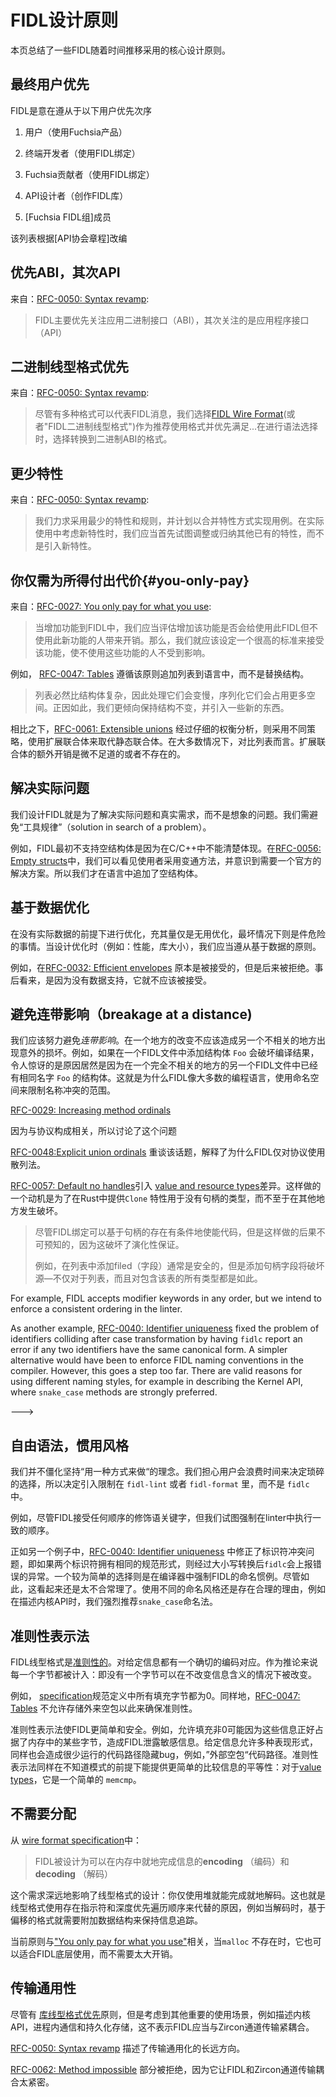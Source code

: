 <!---

# FIDL design principles

--->

# FIDL设计原则

<!---

This page summarizes the key design principles that FIDL has adopted over time.

--->

本页总结了一些FIDL随着时间推移采用的核心设计原则。

<!---

## Priority of constituencies

--->

## 最终用户优先

<!---

FIDL aims to respect the following priority of constituencies:

1. Users (using a Fuchsia product)
2. End-developers (using FIDL bindings)
3. Fuchsia contributors (using FIDL bindings)
4. API designers (authoring FIDL libraries)
5. [Fuchsia FIDL Team] members

This list was adapted from that of the [API Council Charter].

--->

FIDL是意在遵从于以下用户优先次序

1. 用户（使用Fuchsia产品）

2. 终端开发者（使用FIDL绑定）

3. Fuchsia贡献者（使用FIDL绑定）

4. API设计者（创作FIDL库）

5. [Fuchsia FIDL组]成员

该列表根据[API协会章程]改编

<!---

## ABI first, API second

--->

## 优先ABI，其次API

<!---

From [RFC-0050: Syntax revamp][rfc-0050-principles]:

> FIDL is primarily concerned with defining Application Binary Interface (ABI)
> concerns, and second with Application Programming Interface (API) concerns.

--->

来自：[RFC-0050: Syntax revamp][rfc-0050-principles]:

> FIDL主要优先关注应用二进制接口（ABI），其次关注的是应用程序接口（API）

<!---

## Binary wire format first {#binary-wire-format-first}

From [RFC-0050: Syntax revamp][rfc-0050-binary-wire-format-first]:

> While many formats can represent FIDL messages, the [FIDL Wire
> Format][wire-format] (or "FIDL Binary Wire Format") is the one which has
> preferential treatment, and is catered to first ... we choose to over rotate
> towards the binary ABI format when making syntax choices.

--->
## 二进制线型格式优先


来自：[RFC-0050: Syntax revamp][rfc-0050-binary-wire-format-first]:

>尽管有多种格式可以代表FIDL消息，我们选择[FIDL Wire Format][wire-format](或者"FIDL二进制线型格式")作为推荐使用格式并优先满足...在进行语法选择时，选择转换到二进制ABI的格式。

<!---

## Fewest features

From [RFC-0050: Syntax revamp][rfc-0050-fewest-features]:

> We strive to have the fewest features and rules, and aim to combine features
> to achieve use cases. In practice, when considering new features, we should
> first try to adapt or generalize other existing features rather than introduce
> new features.

--->

## 更少特性

来自：[RFC-0050: Syntax revamp][rfc-0050-fewest-features]:

> 我们力求采用最少的特性和规则，并计划以合并特性方式实现用例。在实际使用中考虑新特性时，我们应当首先试图调整或归纳其他已有的特性，而不是引入新特性。

<!---

## You only pay for what you use {#you-only-pay}

From [RFC-0027: You only pay for what you use][rfc-0027]:

> When adding functionality to FIDL, we should evaluate the costs that adding
> that functionality imposes on people who use FIDL but do not use the new
> functionality. We should then have a very high bar for accepting functionality
> that imposes costs on people who do not use the functionality.

For example, [RFC-0047: Tables][rfc-0047-motivation] followed this principle by
adding tables to the language rather than replacing structs:

> Tables are necessarily more complicated than structs, and so processing them
> will be slower and serializing them will use more space. As such, it's
> preferred to keep structs as is and introduce something new.

In contrast, [RFC-0061: Extensible unions][rfc-0061-pros-and-cons] reached the
opposite decision of replacing static unions with extensible unions, but only
after a careful analysis of the tradeoffs. Unlike with tables, the extra cost
imposed by extensible unions is marginal or nonexistent in most cases.
--->

## 你仅需为所得付出代价{#you-only-pay}
来自：[RFC-0027: You only pay for what you use][rfc-0027]:
>当增加功能到FIDL中，我们应当评估增加该功能是否会给使用此FIDL但不使用此新功能的人带来开销。那么，我们就应该设定一个很高的标准来接受该功能，使不使用这些功能的人不受到影响。

例如， [RFC-0047: Tables][rfc-0047-motivation] 遵循该原则追加列表到语言中，而不是替换结构。

> 列表必然比结构体复杂，因此处理它们会变慢，序列化它们会占用更多空间。正因如此，我们更倾向保持结构不变，并引入一些新的东西。

相比之下，[RFC-0061: Extensible unions][rfc-0061-pros-and-cons] 经过仔细的权衡分析，则采用不同策略，使用扩展联合体来取代静态联合体。在大多数情况下，对比列表而言。扩展联合体的额外开销是微不足道的或者不存在的。

<!---

## Solve real problems

We design FIDL to solve real problems and address real needs, not imagined ones.
We avoid designing a "solution in search of a problem".

For example, FIDL initially did not support empty structs because it was unclear
how to represent them in C/C++. In [RFC-0056: Empty structs][rfc-0056], we saw
users were employing workarounds and recognized the need for an official
solution. Only then did we add empty structs to the language.

--->

## 解决实际问题

我们设计FIDL就是为了解决实际问题和真实需求，而不是想象的问题。我们需避免“工具规律”（solution in search of a problem）。

例如，FIDL最初不支持空结构体是因为在C/C++中不能清楚体现。在[RFC-0056: Empty structs][rfc-0056]中，我们可以看见使用者采用变通方法，并意识到需要一个官方的解决方案。所以我们才在语言中追加了空结构体。

<!---

## Optimize based on data

Optimizing without data is useless at best and dangerous at worst. When
designing optimizations (e.g. performance, binary size), we follow the data.

For example, [RFC-0032: Efficient envelopes][rfc-0032] was initially accepted,
but later rejected. In hindsight, it should never have been accepted because
there was no data to back it up.

--->

## 基于数据优化

在没有实际数据的前提下进行优化，充其量仅是无用优化，最坏情况下则是件危险的事情。当设计优化时（例如：性能，库大小），我们应当遵从基于数据的原则。

例如，在[RFC-0032: Efficient envelopes][rfc-0032] 原本是被接受的，但是后来被拒绝。事后看来，是因为没有数据支持，它就不应该被接受。

<!---

## No breakage at a distance

We strive to avoid _breakage at a distance_. Changes in one place should not
cause surprising breakage in a faraway place. For example, it would be
surprising if adding a struct named `Foo` to a FIDL file broke compilation
because another FIDL file in a completely different part of the codebase already
had a type named `Foo`. This is why FIDL, like most programming languages, uses
namespaces to limit the scope of name collisions.

[RFC-0029: Increasing method ordinals][rfc-0029-breakage-at-a-distance]
discusses this problem as it relates to protocol composition. [RFC-0048:
Explicit union ordinals][rfc-0048-hashing-only-for-protocols] revisits the
topic, explaining why FIDL only uses hashing for protocols.

[RFC-0057: Default no handles][rfc-0057] introduced a distinction between [value
and resource types][lang-resource]. One motivation for this was providing the
`Clone` trait in Rust for types without handles without breakage at a distance:

> Although FIDL bindings _can_ conditionally enable code based on the presence
> of handles, doing so is undesirable because it breaks evolvability guarantees.
> For example, adding a field to a table is normally safe, but adding a handle
> field would become source-breaking &mdash; not only for that table, but for
> all types transitively containing it.

--->

## 避免连带影响（breakage at a distance)

我们应该努力避免*连带影响*。在一个地方的改变不应该造成另一个不相关的地方出现意外的损坏。例如，如果在一个FIDL文件中添加结构体 `Foo` 会破坏编译结果，令人惊讶的是原因居然是因为在一个完全不相关的地方的另一个FIDL文件中已经有相同名字 `Foo` 的结构体。这就是为什么FIDL像大多数的编程语言，使用命名空间来限制名称冲突的范围。

[RFC-0029: Increasing method ordinals][rfc-0029-breakage-at-a-distance]

因为与协议构成相关，所以讨论了这个问题

[RFC-0048:Explicit union ordinals][rfc-0048-hashing-only-for-protocols] 重谈该话题，解释了为什么FIDL仅对协议使用散列法。

[RFC-0057: Default no handles][rfc-0057]引入 [value and resource types][lang-resource]差异。这样做的一个动机是为了在Rust中提供`Clone` 特性用于没有句柄的类型，而不至于在其他地方发生破坏。

> 尽管FIDL绑定可以基于句柄的存在有条件地使能代码，但是这样做的后果不可预知的，因为这破坏了演化性保证。
>
> 例如，在列表中添加filed（字段）通常是安全的，但是添加句柄字段将破坏源—不仅对于列表，而且对包含该表的所有类型都是如此。

<!---

## Liberal syntax, idiomatic style

We do not rigidly adhere to a "one way to do it" philosophy. When we are
concerned that users will waste time deciding between trivial alternatives, we
introduce restrictions in `fidl-lint` or `fidl-format` rather than in `fidlc`.

<!-- TODO(fxbug.dev/74753): Say "the linter enforces an ordering" when it is true. -->
For example, FIDL accepts modifier keywords in any order, but we intend to
enforce a consistent ordering in the linter.

As another example, [RFC-0040: Identifier uniqueness][rfc-0040] fixed the
problem of identifiers colliding after case transformation by having `fidlc`
report an error if any two identifiers have the same canonical form. A simpler
alternative would have been to enforce FIDL naming conventions in the compiler.
However, this goes a step too far. There are valid reasons for using different
naming styles, for example in describing the Kernel API, where `snake_case`
methods are strongly preferred.

--->

## 自由语法，惯用风格

我们并不僵化坚持“用一种方式来做“的理念。我们担心用户会浪费时间来决定琐碎的选择，所以决定引入限制在 `fidl-lint` 或者 `fidl-format` 里，而不是 `fidlc`中。

<!-- TODO(fxbug.dev/74753): Say "the linter enforces an ordering" when it is true. -->

例如，尽管FIDL接受任何顺序的修饰语关键字，但我们试图强制在linter中执行一致的顺序。

正如另一个例子中，[RFC-0040: Identifier uniqueness][rfc-0040] 中修正了标识符冲突问题，即如果两个标识符拥有相同的规范形式，则经过大小写转换后`fidlc`会上报错误的异常。一个较为简单的选择则是在编译器中强制FIDL的命名惯例。尽管如此，这看起来还是太不合常理了。使用不同的命名风格还是存在合理的理由，例如在描述内核API时，我们强烈推荐`snake_case`命名法。

<!---

## Canonical representation

The FIDL wire format [is canonical][wire-format-dual-forms]: there is exactly
one encoding for a given message. As a corollary, every byte is accounted for:
there is no byte that can be changed without altering the message's meaning.

For example, the [specification][wire-format-padding] requires that all padding
bytes are zero. Similarly, [RFC-0047: Tables][rfc-0047-wire-format] disallows
storing extraneous empty envelopes to ensure a canonical representation.

A canonical representation makes FIDL simpler and more secure. For example,
allowing nonzero padding could result in FIDL messages leaking sensitive
information that happened to occupy those bytes in memory. Allowing multiple
representations for a given message also leads to rarely executed code paths
that can hide bugs, e.g. the "extra empty envelopes" code path. A canonical
representation also makes it easy to compare messages for equality without
knowing the schema: for [value types][lang-resource], it is a simple `memcmp`.

--->

## 准则性表示法

FIDL线型格式是[准则性的][wire-format-dual-forms]。对给定信息都有一个确切的编码对应。作为推论来说每一个字节都被计入：即没有一个字节可以在不改变信息含义的情况下被改变。

例如， [specification][wire-format-padding]规范定义中所有填充字节都为0。同样地，[RFC-0047: Tables][rfc-0047-wire-format] 不允许存储外来空包以此来确保准则性。

准则性表示法使FIDL更简单和安全。例如，允许填充非0可能因为这些信息正好占据了内存中的某些字节，造成FIDL泄露敏感信息。给定信息允许多种表现形式，同样也会造成很少运行的代码路径隐藏bug，例如，”外部空包“代码路径。准则性表示法同样在不知道模式的前提下能提供更简单的比较信息的平等性：对于[value types][lang-resource]，它是一个简单的 `memcmp`。

<!---

## No allocations required

From the [wire format specification][wire-format-dual-forms]:

> FIDL is designed such that **encoding** and **decoding** of messages can occur
> in place in memory.

This requirement significantly influences the design of the wire format: you
must be able to decode in place using only the stack. It is the reason the wire
format uses presence indicators and a depth-first traversal order rather than,
for example, and offset-based format that requires auxiliary data structures to
keep track of information while decoding.

This principle is related to ["You only pay for what you use"](#you-only-pay),
in that it caters to very low-level uses of FIDL where `malloc` may not yet
exist, or is prohibitively expensive.

--->

## 不需要分配

从 [wire format specification][wire-format-dual-forms]中：

> FIDL被设计为可以在内存中就地完成信息的**encoding** （编码）和**decoding** （解码）

这个需求深远地影响了线型格式的设计：你仅使用堆就能完成就地解码。这也就是线型格式使用存在指示符和深度优先遍历顺序来代替的原因，例如当解码时，基于偏移的格式就需要附加数据结构来保持信息追踪。

当前原则与["You only pay for what you use"](#you-only-pay)相关，当`malloc` 不存在时，它也可以适合FIDL底层使用，而不需要太大开销。

<!---

## Transport generality

While [the binary wire format comes first](#binary-wire-format-first), this does
not mean FIDL should be tightly coupled to the Zircon channel transport. There
are other important use cases to consider, such as describing the Kernel API,
in-process messaging, and persistence.

[RFC-0050: Syntax revamp][rfc-0050-transport-generalization] describes the
future direction for transport generalization.

[RFC-0062: Method impossible][rfc-0062] was rejected in part because it coupled
FIDL too closely to the Zircon channel transport.

--->

## 传输通用性

尽管有 [库线型格式优先](#binary-wire-format-first)原则，但是考虑到其他重要的使用场景，例如描述内核API，进程内通信和持久化存储，这不表示FIDL应当与Zircon通道传输紧耦合。

[RFC-0050: Syntax revamp][rfc-0050-transport-generalization] 描述了传输通用化的长远方向。

[RFC-0062: Method impossible][rfc-0062] 部分被拒绝，因为它让FIDL和Zircon通道传输耦合太紧密。

<!-- link labels -->
[API Council Charter]: /docs/contribute/governance/api_council.md#values
[Fuchsia FIDL Team]: /src/fidl/OWNERS
[lang-resource]: /docs/reference/fidl/language/language.md#value-vs-resource
[wire-format]: /docs/reference/fidl/language/wire-format
[wire-format-dual-forms]: /docs/reference/fidl/language/wire-format#dual-forms
[wire-format-padding]: /docs/reference/fidl/language/wire-format#padding
[rfc-0027]: /docs/contribute/governance/rfcs/0027_you_only_pay_what_you_use.md
[rfc-0029-breakage-at-a-distance]: /docs/contribute/governance/rfcs/0029_increasing_method_ordinals.md#breakage-at-a-distance
[rfc-0029]: /docs/contribute/governance/rfcs/0029_increasing_method_ordinals.md
[rfc-0032]: /docs/contribute/governance/rfcs/0032_efficient_envelopes.md
[rfc-0040]: /docs/contribute/governance/rfcs/0040_identifier_uniqueness.md
[rfc-0047-motivation]: /docs/contribute/governance/rfcs/0047_tables.md#motivation
[rfc-0047-wire-format]: /docs/contribute/governance/rfcs/0047_tables.md#wire-format
[rfc-0048-hashing-only-for-protocols]: /docs/contribute/governance/rfcs/0048_explicit_union_ordinals.md#hashing-only-for-protocols
[rfc-0050-binary-wire-format-first]: /docs/contribute/governance/rfcs/0050_syntax_revamp.md#binary-wire-format-first
[rfc-0050-fewest-features]: /docs/contribute/governance/rfcs/0050_syntax_revamp.md#fewest-features
[rfc-0050-principles]: /docs/contribute/governance/rfcs/0050_syntax_revamp.md#principles
[rfc-0050-transport-generalization]: /docs/contribute/governance/rfcs/0050_syntax_revamp.md#transport-generalization
[rfc-0056]: /docs/contribute/governance/rfcs/0056_empty_structs.md
[rfc-0057]: /docs/contribute/governance/rfcs/0057_default_no_handles.md
[rfc-0061-pros-and-cons]: /docs/contribute/governance/rfcs/0061_extensible_unions.md#pros-and-cons
[rfc-0062]: /docs/contribute/governance/rfcs/0062_method_impossible.md
